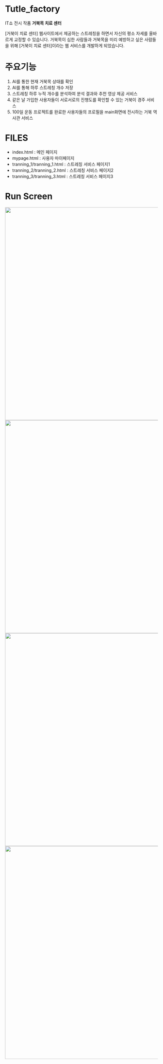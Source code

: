 # Tutle_factory
IT쇼 전시 작품 **거북목 치료 센터**

[거북이 치료 센터] 웹사이트에서 제공하는 스트레칭을 하면서 자신의 평소 자세를 올바르게 교정할 수 있습니다. 거북목이 심한 사람들과 거북목을 미리 예방하고 싶은 사람들을 위해 [거북이 치료 센터]이라는 웹 서비스를 개발하게 되었습니다.

**주요기능**
========
1. AI를 통한 현재 거북목 상태를 확인
2. AI를 통해 하루 스트레칭 개수 저장
3. 스트레칭 하루 누적 개수를 분석하여 분석 결과와 추천 영상 제공 서비스
4. 같은 날 가입한 사용자들이 서로서로의 진행도를 확인할 수 있는 거북이 경주 서비스
5. 100일 운동 프로젝트를 완료한 사용자들의 프로필을 main화면에 전시하는 거북 역사관 서비스

**FILES**
========
- index.html : 메인 페이지
- mypage.html : 사용자 마이페이지
- tranning_1/tranning_1.html : 스트레칭 서비스 페이지1
- tranning_2/tranning_2.html : 스트레칭 서비스 페이지2
- tranning_3/tranning_3.html : 스트레칭 서비스 페이지3

**Run Screen**
=======
<center><img src="https://user-images.githubusercontent.com/81395332/175965676-5341594c-1ea2-4713-89ac-42e1ac2ec86f.png" width="700"></center>
<center><img src="https://user-images.githubusercontent.com/81395332/175966831-6beca14a-d69c-4618-b5e8-c7c422dca089.png" width="700"></center>
<center><img src="https://user-images.githubusercontent.com/81395332/175967570-4d41c816-6775-494d-81b1-a8e81c9e0ba4.png" width="700"></center>
<img src="https://user-images.githubusercontent.com/81395332/175969914-6537a0f7-b47c-4253-9ca3-bc7e30f4bf8f.png" width="700">





